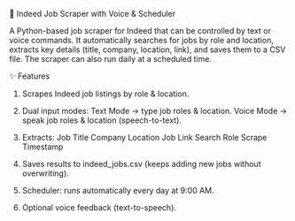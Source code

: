 🎯 Indeed Job Scraper with Voice & Scheduler

A Python-based job scraper for Indeed
 that can be controlled by text or voice commands.
It automatically searches for jobs by role and location, extracts key details (title, company, location, link), and saves them to a CSV file.
The scraper can also run daily at a scheduled time.

✨ Features

1. Scrapes Indeed job listings by role & location.

2. Dual input modes:
Text Mode → type job roles & location.
Voice Mode → speak job roles & location (speech-to-text).

3. Extracts:
Job Title
Company
Location
Job Link
Search Role
Scrape Timestamp

4. Saves results to indeed_jobs.csv (keeps adding new jobs without overwriting).

5. Scheduler: runs automatically every day at 9:00 AM.

6. Optional voice feedback (text-to-speech).
